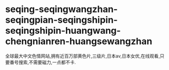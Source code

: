 # seqing-seqingwangzhan-seqingpian-seqingshipin-seqingshipin-huangwang-chengnianren-huangsewangzhan
全球最大中文色情网站,拥有近百万部黄色片,三级片,日本av,日本女优,在线观看,只要番号搜索,不需要磁力,一点都不卡.

